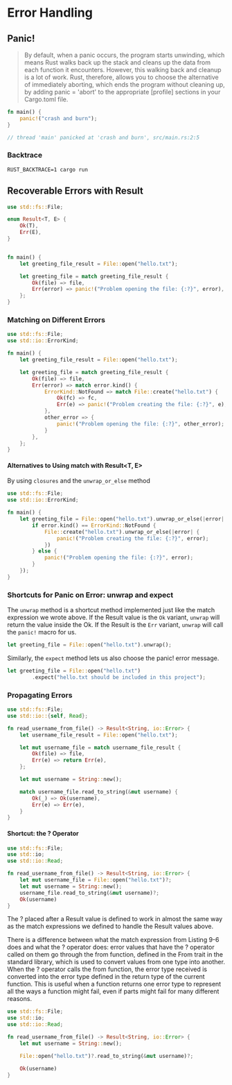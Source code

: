 # Error Handling

## Panic!

> By default, when a panic occurs, the program starts unwinding, which means Rust walks back up the stack and cleans up the data from each function it encounters. However, this walking back and cleanup is a lot of work. Rust, therefore, allows you to choose the alternative of immediately aborting, which ends the program without cleaning up, by adding panic = 'abort' to the appropriate [profile] sections in your Cargo.toml file. 

```rust
fn main() {
    panic!("crash and burn");
}

// thread 'main' panicked at 'crash and burn', src/main.rs:2:5
```

### Backtrace

```shell
RUST_BACKTRACE=1 cargo run
```

## Recoverable Errors with Result

```rust
use std::fs::File;

enum Result<T, E> {
    Ok(T),
    Err(E),
}


fn main() {
    let greeting_file_result = File::open("hello.txt");

    let greeting_file = match greeting_file_result {
        Ok(file) => file,
        Err(error) => panic!("Problem opening the file: {:?}", error),
    };
}
```

### Matching on Different Errors

```rust
use std::fs::File;
use std::io::ErrorKind;

fn main() {
    let greeting_file_result = File::open("hello.txt");

    let greeting_file = match greeting_file_result {
        Ok(file) => file,
        Err(error) => match error.kind() {
            ErrorKind::NotFound => match File::create("hello.txt") {
                Ok(fc) => fc,
                Err(e) => panic!("Problem creating the file: {:?}", e),
            },
            other_error => {
                panic!("Problem opening the file: {:?}", other_error);
            }
        },
    };
}
```

#### Alternatives to Using match with Result<T, E>

By using `closures` and the `unwrap_or_else` method

```rust
use std::fs::File;
use std::io::ErrorKind;

fn main() {
    let greeting_file = File::open("hello.txt").unwrap_or_else(|error| {
        if error.kind() == ErrorKind::NotFound {
            File::create("hello.txt").unwrap_or_else(|error| {
                panic!("Problem creating the file: {:?}", error);
            })
        } else {
            panic!("Problem opening the file: {:?}", error);
        }
    });
}
```

### Shortcuts for Panic on Error: unwrap and expect

The `unwrap` method is a shortcut method implemented just like the match expression we wrote above.  If the Result value is the `Ok` variant, `unwrap` will return the value inside the Ok. If the Result is the `Err` variant, `unwrap` will call the `panic!` macro for us. 

```rust
let greeting_file = File::open("hello.txt").unwrap();
```

Similarly, the `expect` method lets us also choose the panic! error message.

```rust
let greeting_file = File::open("hello.txt")
        .expect("hello.txt should be included in this project");
```

### Propagating Errors

```rust
use std::fs::File;
use std::io::{self, Read};

fn read_username_from_file() -> Result<String, io::Error> {
    let username_file_result = File::open("hello.txt");

    let mut username_file = match username_file_result {
        Ok(file) => file,
        Err(e) => return Err(e),
    };

    let mut username = String::new();

    match username_file.read_to_string(&mut username) {
        Ok(_) => Ok(username),
        Err(e) => Err(e),
    }
}
```

#### Shortcut: the ? Operator

```rust
use std::fs::File;
use std::io;
use std::io::Read;

fn read_username_from_file() -> Result<String, io::Error> {
    let mut username_file = File::open("hello.txt")?;
    let mut username = String::new();
    username_file.read_to_string(&mut username)?;
    Ok(username)
}
```

The ? placed after a Result value is defined to work in almost the same way as the match expressions we defined to handle the Result values above.

There is a difference between what the match expression from Listing 9-6 does and what the ? operator does: error values that have the ? operator called on them go through the from function, defined in the From trait in the standard library, which is used to convert values from one type into another. When the ? operator calls the from function, the error type received is converted into the error type defined in the return type of the current function. This is useful when a function returns one error type to represent all the ways a function might fail, even if parts might fail for many different reasons.

```rust
use std::fs::File;
use std::io;
use std::io::Read;

fn read_username_from_file() -> Result<String, io::Error> {
    let mut username = String::new();

    File::open("hello.txt")?.read_to_string(&mut username)?;

    Ok(username)
}
```